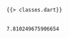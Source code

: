 <!--
title: Classes
-->

<pre>
<code class="hljs dart">{{> classes.dart}}
</code>
</pre>

```bash
7.810249675906654
```
